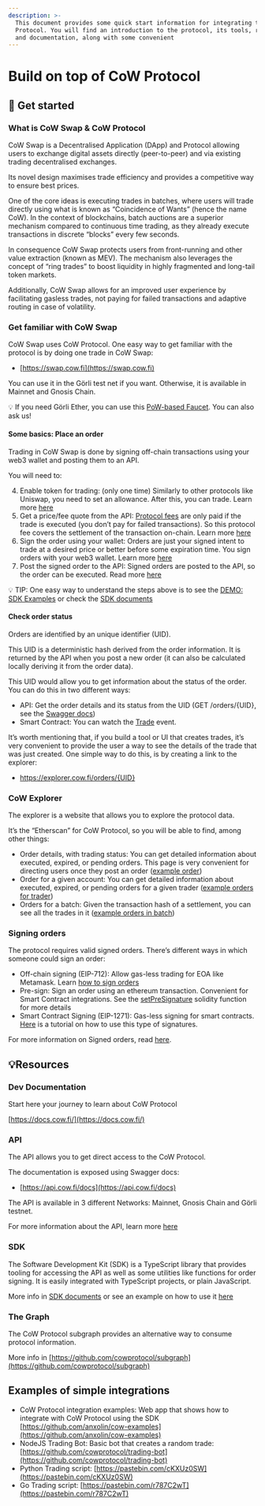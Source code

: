 ```yaml
---
description: >-
  This document provides some quick start information for integrating to CoW
  Protocol. You will find an introduction to the protocol, its tools, resources,
  and documentation, along with some convenient
---
```


# Build on top of CoW Protocol

## 🏁 Get started

### What is CoW Swap & CoW Protocol

CoW Swap is a Decentralised Application (DApp) and Protocol allowing users to exchange digital assets directly (peer-to-peer) and via existing trading decentralised exchanges.

Its novel design maximises trade efficiency and provides a competitive way to ensure best prices.

One of the core ideas is executing trades in batches, where users will trade directly using what is known as “Coincidence of Wants” (hence the name CoW). In the context of blockchains, batch auctions are a superior mechanism compared to continuous time trading, as they already execute transactions in discrete “blocks” every few seconds.

In consequence CoW Swap protects users from front-running and other value extraction (known as MEV). The mechanism also leverages the concept of “ring trades” to boost liquidity in highly fragmented and long-tail token markets.

Additionally, CoW Swap allows for an improved user experience by facilitating gasless trades, not paying for failed transactions and adaptive routing in case of volatility.

### Get familiar with CoW Swap

CoW Swap uses CoW Protocol. One easy way to get familiar with the protocol is by doing one trade in CoW Swap:

* [https://swap.cow.fi](https://swap.cow.fi)

You can use it in the Görli test net if you want. Otherwise, it is available in Mainnet and Gnosis Chain.

💡 If you need Görli Ether, you can use this [PoW-based Faucet](https://goerli-faucet.pk910.de/). You can also ask us!

#### Some basics: Place an order

Trading in CoW Swap is done by signing off-chain transactions using your web3 wallet and posting them to an API.

You will need to:

4. Enable token for trading: (only one time) Similarly to other protocols like Uniswap, you need to set an allowance. After this, you can trade. Learn more [here](how-to-submit-orders-via-the-api/set-allowance-for-the-sell-token)
5. Get a price/fee quote from the API: [Protocol fees](../overview/definitions) are only paid if the trade is executed (you don’t pay for failed transactions). So this protocol fee covers the settlement of the transaction on-chain. Learn more [here](how-to-submit-orders-via-the-api/query-the-fee-endpoint)
6. Sign the order using your wallet: Orders are just your signed intent to trade at a desired price or better before some expiration time. You sign orders with your web3 wallet. Learn more [here](how-to-submit-orders-via-the-api/signing-the-order)
7. Post the signed order to the API: Signed orders are posted to the API, so the order can be executed. Read more [here](how-to-submit-orders-via-the-api/placing-the-order)

💡 TIP: One easy way to understand the steps above is to see the [DEMO: SDK Examples](https://vigilant-heisenberg-dba3c1.netlify.app/) or check the [SDK documents](../cow-sdk/introduction)

#### Check order status

Orders are identified by an unique identifier (UID).

This UID is a deterministic hash derived from the order information. It is returned by the API when you post a new order (it can also be calculated locally deriving it from the order data).

This UID would allow you to get information about the status of the order. You can do this in two different ways:

* API: Get the order details and its status from the UID (GET /orders/{UID}, see the [Swagger docs](https://api.cow.fi/docs/#/default/get\_api\_v1\_orders\_\_UID\_))
* Smart Contract: You can watch the [Trade](https://github.com/cowprotocol/contracts/blob/main/src/contracts/GPv2Settlement.sol#L50) event.

It’s worth mentioning that, if you build a tool or UI that creates trades, it’s very convenient to provide the user a way to see the details of the trade that was just created. One simple way to do this, is by creating a link to the explorer:

* https://explorer.cow.fi/orders/{UID}

### CoW Explorer

The explorer is a website that allows you to explore the protocol data.

It’s the “Etherscan” for CoW Protocol, so you will be able to find, among other things:

* Order details, with trading status: You can get detailed information about executed, expired, or pending orders. This page is very convenient for directing users once they post an order ([example order](https://explorer.cow.fi/orders/0xa64f3559e33edebd2a1701050db6dff8089c7c42c4d2d842669466c4693d698100000000005ef87f8ca7014309ece7260bbcdaeb61f0377d))
* Order for a given account: You can get detailed information about executed, expired, or pending orders for a given trader ([example orders for trader](https://explorer.cow.fi/address/0x00000000005ef87f8ca7014309ece7260bbcdaeb))
* Orders for a batch: Given the transaction hash of a settlement, you can see all the trades in it ([example orders in batch](https://explorer.cow.fi/tx/0xd25f7457f4a2ce993a3314858f50f0144606e0c3afe7b3da6416814598afb87b))

### Signing orders

The protocol requires valid signed orders. There’s different ways in which someone could sign an order:

* Off-chain signing (EIP-712): Allow gas-less trading for EOA like Metamask. Learn [how to sign orders](how-to-submit-orders-via-the-api/signing-the-order)
* Pre-sign: Sign an order using an ethereum transaction. Convenient for Smart Contract integrations. See the [setPreSignature](https://github.com/cowprotocol/contracts/blob/7842d494c63224387e7e67f75bcd31775543098c/src/contracts/mixins/GPv2Signing.sol#L86) solidity function for more details
* Smart Contract Signing (EIP-1271): Gas-less signing for smart contracts. [Here](how-to-place-erc-1271-smart-contract-orders/introduction) is a tutorial on how to use this type of signatures.

For more information on Signed orders, read [here](../overview/order-intents).

## 💡Resources

### Dev Documentation

Start here your journey to learn about CoW Protocol

[https://docs.cow.fi/](https://docs.cow.fi/)

### API

The API allows you to get direct access to the CoW Protocol.

The documentation is exposed using Swagger docs:

* [https://api.cow.fi/docs](https://api.cow.fi/docs)

The API is available in 3 different Networks: Mainnet, Gnosis Chain and Görli testnet.

For more information about the API, learn more [here](how-to-submit-orders-via-the-api/placing-the-order)

### SDK

The Software Development Kit (SDK) is a TypeScript library that provides tooling for accessing the API as well as some utilities like functions for order signing. It is easily integrated with TypeScript projects, or plain JavaScript.

More info in [SDK documents](../cow-sdk/introduction) or see an example on how to use it [here](https://github.com/anxolin/cow-examples/blob/main/src/pages/api/Orders.js#L6)

### The Graph

The CoW Protocol subgraph provides an alternative way to consume protocol information.

More info in [https://github.com/cowprotocol/subgraph](https://github.com/cowprotocol/subgraph)

## Examples of simple integrations

* CoW Protocol integration examples: Web app that shows how to integrate with CoW Protocol using the SDK [https://github.com/anxolin/cow-examples](https://github.com/anxolin/cow-examples)
* NodeJS Trading Bot: Basic bot that creates a random trade: [https://github.com/cowprotocol/trading-bot](https://github.com/cowprotocol/trading-bot)
* Python Trading script: [https://pastebin.com/cKXUz0SW](https://pastebin.com/cKXUz0SW)
* Go Trading script: [https://pastebin.com/r787C2wT](https://pastebin.com/r787C2wT)
